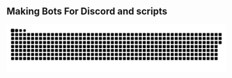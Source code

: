 Making Bots For Discord and scripts
-----------------------------------
![alt text](https://raw.githubusercontent.com/kitsunebishi/kitsunebishi/output/github-contribution-grid-snake.svg)
